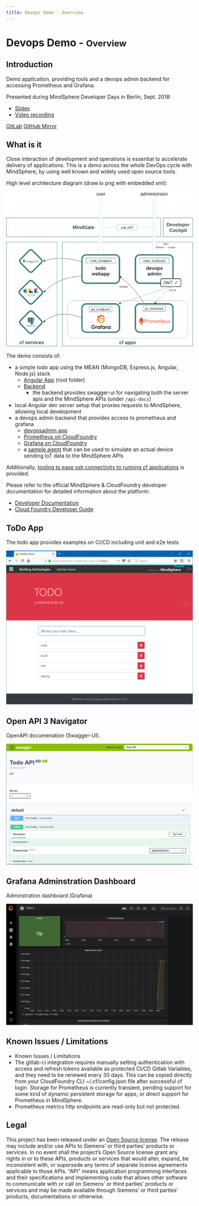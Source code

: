 ```yaml
---
title: Devops Demo - Overview
---
```


# Devops Demo - <small>Overview</small>

## Introduction

Demo application, providing tools and a devops admin backend for accessing
Prometheus and Grafana.

Presented during MindSphere Developer Days in Berlin, Sept. 2018:

- [Slides](DevOps_with_MindSphere.pdf)
- [Video recording](https://www.youtube.com/watch?v=S8Hul5YeCrw)

[<i class="fab fa-gitlab"></i> GitLab](https://gitlab.com/mindsphere/devops-demo) [<i class="fab fa-github"></i> GitHub Mirror](https://github.com/mindsphere/devops-demo)

## What is it

Close interaction of development and operations is essential to accelerate
delivery of applications. This is a demo across the whole DevOps cycle with
MindSphere, by using well known and widely used open source tools.

High level architecture diagram (draw.io png with embedded xml):

![High-level Architecture](./images/architecture.png)

The demo consists of:

<!-- prettier-ignore-start -->
- a simple todo app using the MEAN (MongoDB, Express.js, Angular, Node.js) stack
    - [<i class="fab fa-github"></i> Angular App](https://github.com/mindsphere/devops-demo/tree/master/) (root folder)
    - [<i class="fab fa-github"></i> Backend](https://github.com/mindsphere/devops-demo/tree/master/server)
        - the backend provides swagger-ui for navigating both the server apis and the MindSphere APIs (under `/api-docs`)
- local Angular dev server setup that proxies requests to MindSphere, allowing local development
- a devops admin backend that provides access to prometheus and grafana
    - [<i class="fab fa-github"></i> devopsadmin app](https://github.com/mindsphere/devops-demo/tree/master/devops/devopsadmin)
    - [<i class="fab fa-github"></i> Prometheus on CloudFoundry](https://github.com/mindsphere/devops-demo/tree/master/devops/prometheus)
    - [<i class="fab fa-github"></i> Grafana on CloudFoundry](https://github.com/mindsphere/devops-demo/tree/master/devops/grafana)
    - a [<i class="fab fa-github"></i> sample agent](https://github.com/mindsphere/devops-demo/tree/master/agent) that can be used to simulate an actual device sending
  IoT data to the MindSphere APIs

<!-- prettier-ignore-end -->

Additionally, [<i class="fab fa-github"></i> tooling to ease ssh connectivity to running cf applications](https://github.com/mindsphere/devops-demo/tree/master/tools/README.md)
is provided.

Please refer to the official MindSphere & CloudFoundry developer documentation
for detailed information about the platform:

- [Developer Documentation <i class="fa fa-external-link-alt"></i>](https://developer.mindsphere.io/)
- [Cloud Foundry Developer Guide <i class="fa fa-external-link-alt"></i>](https://docs.cloudfoundry.org/devguide/)

## ToDo App

The todo app provides examples on CI/CD including unit and e2e tests

![TODO app](./images/todo.png)

## Open API 3 Navigator

OpenAPI documenation (Swagger-UI).

![TODO OpenAPI 3 Navigator](./images/todo-api-docs.png)

## Grafana Adminstration Dashboard

Adminstration dashboard (Grafana)

![DevOpsAdmin Grafana](./images/devopsadmin-grafana.png)

## Known Issues / Limitations

- Known Issues / Limitations
- The gitlab-ci integration requires manually setting authentication with access and refresh tokens available as protected CI/CD Gitlab Variables, and they need to be renewed every 30 days. This can be copied directly from your CloudFoundry CLI ~/.cf/config.json file after successful cf login.
  Storage for Prometheus is currently transient, pending support for some kind of dynamic persistent storage for apps, or direct support for Prometheus in MindSphere.
- Prometheus metrics http endpoints are read-only but not protected.

## Legal

This project has been released under an [Open Source license](./LICENSE.md). The release may include and/or use APIs to Siemens’ or third parties’ products or services. In no event shall the project’s Open Source license grant any rights in or to these APIs, products or services that would alter, expand, be inconsistent with, or supersede any terms of separate license agreements applicable to those APIs. “API” means application programming interfaces and their specifications and implementing code that allows other software to communicate with or call on Siemens’ or third parties’ products or services and may be made available through Siemens’ or third parties’ products, documentations or otherwise.
